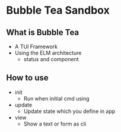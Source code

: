 # Bubble Tea Sandbox

## What is Bubble Tea
- A TUI Framework
- Using the ELM architecture
  - status and component

## How to use
- init
  - Run when initial cmd using
- update
  - Update state which you define in app
- view
  - Show a text or form as cli
